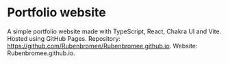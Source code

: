 # Portfolio website

A simple portfolio website made with TypeScript, React, Chakra UI and Vite. Hosted using GitHub Pages. Repository: https://github.com/Rubenbromee/Rubenbromee.github.io.
Website: Rubenbromee.github.io.
